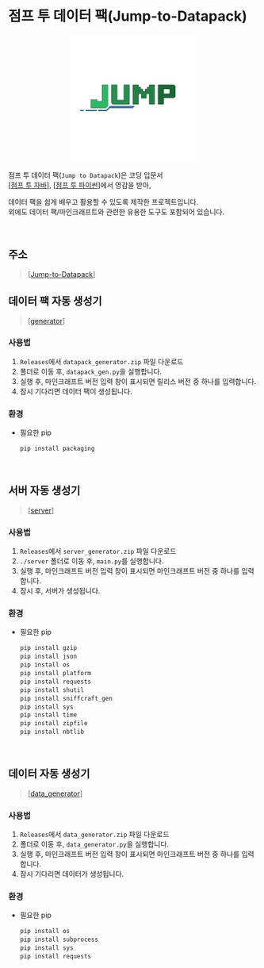 # 점프 투 데이터 팩(Jump-to-Datapack)

<div align="center"><img src="assets/icon.png" height="256"/></div>

점프 투 데이터 팩(`Jump to Datapack`)은 코딩 입문서  
[[점프 투 자바](https://wikidocs.net/book/31)], [[점프 투 파이썬](https://wikidocs.net/book/1)]에서 영감을 받아,

데이터 팩을 쉽게 배우고 활용할 수 있도록 제작한 프로젝트입니다.  
외에도 데이터 팩/마인크래프트와 관련한 유용한 도구도 포함되어 있습니다.

<br/>

## 주소
> [[Jump-to-Datapack](https://quam-12.github.io/Jump-to-Datapack/)]



## 데이터 팩 자동 생성기
> [[generator](util/datapack_gen.py)]

### 사용법
1. `Releases`에서 `datapack_generator.zip` 파일 다운로드
2. 폴더로 이동 후, `datapack_gen.py`을 실행합니다.
3. 실행 후, 마인크래프트 버전 입력 창이 표시되면 릴리스 버전 중 하나를 입력합니다.
4. 잠시 기다리면 데이터 팩이 생성됩니다.

### 환경
- 필요한 pip
  ```bash
  pip install packaging
  ```

<br/>

## 서버 자동 생성기
> [[server](util/server/main.py)]

### 사용법
1. `Releases`에서 `server_generator.zip` 파일 다운로드
2. `./server` 폴더로 이동 후, `main.py`를 실행합니다.
3. 실행 후, 마인크래프트 버전 입력 창이 표시되면 마인크래프트 버전 중 하나를 입력합니다.
4. 잠시 후, 서버가 생성됩니다.

### 환경
- 필요한 pip
  ```bash
  pip install gzip
  pip install json
  pip install os
  pip install platform
  pip install requests
  pip install shutil
  pip install sniffcraft_gen
  pip install sys
  pip install time
  pip install zipfile
  pip install nbtlib
  ```

<br/>

## 데이터 자동 생성기
> [[data_generator](util/data_generator.py)]

### 사용법
1. `Releases`에서 `data_generator.zip` 파일 다운로드
2. 폴더로 이동 후, `data_generator.py`을 실행합니다.
3. 실행 후, 마인크래프트 버전 입력 창이 표시되면 마인크래프트 버전 중 하나를 입력합니다.
4. 잠시 기다리면 데이터가 생성됩니다.

### 환경
- 필요한 pip
  ```bash
  pip install os
  pip install subprocess
  pip install sys
  pip install requests
  ```